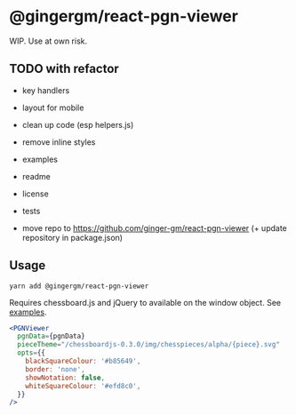 # @gingergm/react-pgn-viewer

WIP. Use at own risk.

## TODO with refactor

- key handlers
- layout for mobile

- clean up code (esp helpers.js)
- remove inline styles
- examples
- readme
- license
- tests
- move repo to https://github.com/ginger-gm/react-pgn-viewer (+ update repository in package.json)

## Usage

`yarn add @gingergm/react-pgn-viewer`

Requires chessboard.js and jQuery to available on the window object. See [examples](TODO).

```jsx
<PGNViewer
  pgnData={pgnData}
  pieceTheme="/chessboardjs-0.3.0/img/chesspieces/alpha/{piece}.svg"
  opts={{
    blackSquareColour: '#b85649',
    border: 'none',
    showNotation: false,
    whiteSquareColour: '#efd8c0',
  }}
/>
```
